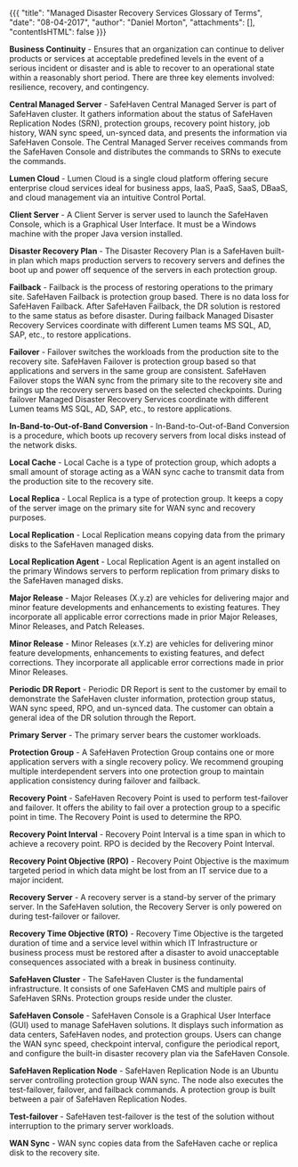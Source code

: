 {{{
"title": "Managed Disaster Recovery Services Glossary of Terms",
"date": "08-04-2017",
"author": "Daniel Morton",
"attachments": [],
"contentIsHTML": false
}}}

**Business Continuity** -  Ensures that an organization can continue to deliver products or services at acceptable predefined levels in the event of a serious incident or disaster and is able to recover to an operational state within a reasonably short period. There are three key elements involved: resilience, recovery, and contingency.

**Central Managed Server** - SafeHaven Central Managed Server is part of SafeHaven cluster. It gathers information about the status of SafeHaven Replication Nodes (SRN), protection groups, recovery point history, job history, WAN sync speed, un-synced data, and presents the information via SafeHaven Console. The Central Managed Server receives commands from the SafeHaven Console and distributes the commands to SRNs to execute the commands.

**Lumen Cloud** - Lumen Cloud is a single cloud platform offering secure enterprise cloud services ideal for business apps, IaaS, PaaS, SaaS, DBaaS, and cloud management via an intuitive Control Portal.


**Client Server** - A Client Server is server used to launch the SafeHaven Console, which is a Graphical User Interface. It must be a Windows machine with the proper Java version installed.

**Disaster Recovery Plan** - The Disaster Recovery Plan is a SafeHaven built-in plan which maps production servers to recovery servers and defines the boot up and power off sequence of the servers in each protection group.

**Failback** - Failback is the process of restoring operations to the primary site. SafeHaven Failback is protection group based. There is no data loss for SafeHaven Failback. After SafeHaven Failback, the DR solution is restored to the same status as before disaster. During failback Managed Disaster Recovery Services coordinate with different Lumen teams MS SQL, AD, SAP, etc., to restore applications.

**Failover** - Failover switches the workloads from the production site to the recovery site. SafeHaven Failover is protection group based so that applications and servers in the same group are consistent. SafeHaven Failover stops the WAN sync from the primary site to the recovery site and brings up the recovery servers based on the selected checkpoints. During failover Managed Disaster Recovery Services coordinate with different Lumen teams MS SQL, AD, SAP, etc., to restore applications.

**In-Band-to-Out-of-Band Conversion** - In-Band-to-Out-of-Band Conversion is a procedure, which boots up recovery servers from local disks instead of the network disks.

**Local Cache** - Local Cache is a type of protection group, which adopts a small amount of storage acting as a WAN sync cache to transmit data from the production site to the recovery site.

**Local Replica** - Local Replica is a type of protection group. It keeps a copy of the server image on the primary site for WAN sync and recovery purposes.

**Local Replication** - Local Replication means copying data from the primary disks to the SafeHaven managed disks.

**Local Replication Agent** - Local Replication Agent is an agent installed on the primary Windows servers to perform replication from primary disks to the SafeHaven managed disks.

**Major Release** - Major Releases (X.y.z) are vehicles for delivering major and minor feature developments and enhancements to existing features. They incorporate all applicable error corrections made in prior Major Releases, Minor Releases, and Patch Releases.

**Minor Release** - Minor Releases (x.Y.z) are vehicles for delivering minor feature developments, enhancements to existing features, and defect corrections. They incorporate all applicable error corrections made in prior Minor Releases.

**Periodic DR Report** - Periodic DR Report is sent to the customer by email to demonstrate the SafeHaven cluster information, protection group status, WAN sync speed, RPO, and un-synced data. The customer can obtain a general idea of the DR solution through the Report.

**Primary Server** - The primary server bears the customer workloads.

**Protection Group** - A SafeHaven Protection Group contains one or more application servers with a single recovery policy. We recommend grouping multiple interdependent servers into one protection group to maintain application consistency during failover and failback.

**Recovery Point** - SafeHaven Recovery Point is used to perform test-failover and failover. It offers the ability to fail over a protection group to a specific point in time. The Recovery Point is used to determine the RPO.

**Recovery Point Interval** - Recovery Point Interval is a time span in which to achieve a recovery point. RPO is decided by the Recovery Point Interval.

**Recovery Point Objective (RPO)** - Recovery Point Objective is the maximum targeted period in which data might be lost from an IT service due to a major incident.

**Recovery Server** - A recovery server is a stand-by server of the primary server. In the SafeHaven solution, the Recovery Server is only powered on during test-failover or failover.

**Recovery Time Objective (RTO)** - Recovery Time Objective is the targeted duration of time and a service level within which IT Infrastructure or business process must be restored after a disaster to avoid unacceptable consequences associated with a break in business continuity.

**SafeHaven Cluster** - The SafeHaven Cluster is the fundamental infrastructure. It consists of one SafeHaven CMS and multiple pairs of SafeHaven SRNs. Protection groups reside under the cluster.

**SafeHaven Console** - SafeHaven Console is a Graphical User Interface (GUI) used to manage SafeHaven solutions. It displays such information as data centers, SafeHaven nodes, and protection groups. Users can change the WAN sync speed, checkpoint interval, configure the periodical report, and configure the built-in disaster recovery plan via the SafeHaven Console.

**SafeHaven Replication Node** - SafeHaven Replication Node is an Ubuntu server controlling protection group WAN sync. The node also executes the test-failover, failover, and failback commands. A protection group is built between a pair of SafeHaven Replication Nodes.

**Test-failover** - SafeHaven test-failover is the test of the solution without interruption to the primary server workloads.

**WAN Sync** - WAN sync copies data from the SafeHaven cache or replica disk to the recovery site.

